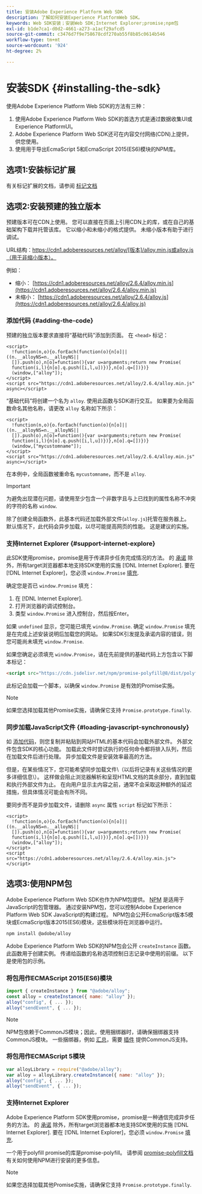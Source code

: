 ```yaml
---
title: 安装Adobe Experience Platform Web SDK
description: 了解如何安装Experience PlatformWeb SDK。
keywords: Web SDK安装；安装Web SDK;Internet Explorer;promise;npm包
exl-id: b1de7ca1-d0d2-4661-a273-a1acf29afcd5
source-git-commit: c3476d7f9e758678cdf270ab55f8b85c0614b546
workflow-type: tm+mt
source-wordcount: '924'
ht-degree: 2%

---
```


# 安装SDK {#installing-the-sdk}

使用Adobe Experience Platform Web SDK的方法有三种：

1. 使用Adobe Experience Platform Web SDK的首选方式是通过数据收集UI或Experience PlatformUI。
1. Adobe Experience Platform Web SDK还可在内容交付网络(CDN)上提供，供您使用。
1. 使用用于导出EcmaScript 5和EcmaScript 2015(ES6)模块的NPM库。

## 选项1:安装标记扩展

有关标记扩展的文档，请参阅 [标记文档](../../tags/extensions/client/sdk/overview.md)

## 选项2:安装预建的独立版本

预建版本可在CDN上使用。 您可以直接在页面上引用CDN上的库，或在自己的基础架构下载并托管该库。 它以缩小和未缩小的格式提供。 未缩小版本有助于进行调试。

URL结构：https://cdn1.adoberesources.net/alloy/[版本]/alloy.min.js或alloy.js（用于非缩小版本）。

例如：


* 缩小： [https://cdn1.adoberesources.net/alloy/2.6.4/alloy.min.js](https://cdn1.adoberesources.net/alloy/2.6.4/alloy.min.js)
* 未缩小： [https://cdn1.adoberesources.net/alloy/2.6.4/alloy.js](https://cdn1.adoberesources.net/alloy/2.6.4/alloy.js)


### 添加代码 {#adding-the-code}

预建的独立版本要求直接将“基础代码”添加到页面。 在 `<head>` 标记：

```markup
<script>
  !function(n,o){o.forEach(function(o){n[o]||((n.__alloyNS=n.__alloyNS||
  []).push(o),n[o]=function(){var u=arguments;return new Promise(
  function(i,l){n[o].q.push([i,l,u])})},n[o].q=[])})}
  (window,["alloy"]);
</script>
<script src="https://cdn1.adoberesources.net/alloy/2.6.4/alloy.min.js" async></script>
```

“基础代码”将创建一个名为 `alloy`. 使用此函数与SDK进行交互。 如果要为全局函数命名其他名称，请更改 `alloy` 名称如下所示：

```markup
<script>
  !function(n,o){o.forEach(function(o){n[o]||((n.__alloyNS=n.__alloyNS||
  []).push(o),n[o]=function(){var u=arguments;return new Promise(
  function(i,l){n[o].q.push([i,l,u])})},n[o].q=[])})}
  (window,["mycustomname"]);
</script>
<script src="https://cdn1.adoberesources.net/alloy/2.6.4/alloy.min.js" async></script>
```

在本例中，全局函数被重命名 `mycustomname`，而不是 `alloy`.

>[!IMPORTANT]
>
>为避免出现潜在问题，请使用至少包含一个非数字且与上已找到的属性名称不冲突的字符的名称 `window`.

除了创建全局函数外，此基本代码还加载外部文件\(`alloy.js`\)托管在服务器上。 默认情况下，此代码会异步加载，以尽可能提高网页的性能。 这是建议的实施。

### 支持Internet Explorer {#support-internet-explore}

此SDK使用promise，promise是用于传递异步任务完成情况的方法。 的 [承诺](https://developer.mozilla.org/zh-CN/docs/Web/JavaScript/Reference/Global_Objects/Promise) 除外，所有target浏览器都本地支持SDK使用的实施 [!DNL Internet Explorer]. 要在 [!DNL Internet Explorer]，您必须 `window.Promise` [填充](https://remysharp.com/2010/10/08/what-is-a-polyfill).

确定您是否已 `window.Promise` 填充：

1. 在 [!DNL Internet Explorer].
1. 打开浏览器的调试控制台。
1. 类型 `window.Promise` 进入控制台，然后按Enter。

如果 `undefined` 显示，您可能已填充 `window.Promise`. 确定 `window.Promise` 填充是在完成上述安装说明后加载您的网站。 如果SDK引发提及承诺内容的错误，则您可能尚未填充 `window.Promise`.

如果您确定必须填充 `window.Promise`，请在先前提供的基础代码上方包含以下脚本标记：

```html
<script src="https://cdn.jsdelivr.net/npm/promise-polyfill@8/dist/polyfill.min.js"></script>
```

此标记会加载一个脚本，以确保 `window.Promise` 是有效的Promise实施。

>[!NOTE]
>
>如果您选择加载其他Promise实施，请确保它支持 `Promise.prototype.finally`.

### 同步加载JavaScript文件 {#loading-javascript-synchronously}

如 [添加代码](#adding-the-code)，则您复制并粘贴到网站HTML的基本代码会加载外部文件。 外部文件包含SDK的核心功能。 加载此文件时尝试执行的任何命令都将排入队列，然后在加载文件后进行处理。 异步加载文件是安装效率最高的方法。

但是，在某些情况下，您可能希望同步加载文件\（以后将记录有关这些情况的更多详细信息\）。 这样做会阻止浏览器解析和呈现HTML文档的其余部分，直到加载和执行外部文件为止。 在向用户显示主内容之前，通常不会采取这种额外的延迟措施，但具体情况可能会有所不同。

要同步而不是异步加载文件，请删除 `async` 属性 `script` 标记如下所示：

```markup
<script>
  !function(n,o){o.forEach(function(o){n[o]||((n.__alloyNS=n.__alloyNS||
  []).push(o),n[o]=function(){var u=arguments;return new Promise(
  function(i,l){n[o].q.push([i,l,u])})},n[o].q=[])})}
  (window,["alloy"]);
</script>
<script src="https://cdn1.adoberesources.net/alloy/2.6.4/alloy.min.js"></script>
```

## 选项3:使用NPM包

Adobe Experience Platform Web SDK也作为NPM包提供。 [NPM](https://www.npmjs.com) 是适用于JavaScript的包管理器。 通过安装NPM包，您可以控制Adobe Experience Platform Web SDK JavaScript的构建过程。 NPM包会公开EcmaScript版本5模块或EcmaScript版本2015(ES6)模块，这些模块将在浏览器中运行。

```bash
npm install @adobe/alloy
```

Adobe Experience Platform Web SDK的NPM包会公开 `createInstance` 函数。 此函数用于创建实例。 传递给函数的名称选项控制日志记录中使用的前缀。 以下是使用包的示例。

### 将包用作ECMAScript 2015(ES6)模块

```javascript
import { createInstance } from "@adobe/alloy";
const alloy = createInstance({ name: "alloy" });
alloy("config", { ... });
alloy("sendEvent", { ... });
```

>[!NOTE]
>
>NPM包依赖于CommonJS模块；因此，使用捆绑器时，请确保捆绑器支持CommonJS模块。 一些捆绑器，例如 [汇总](https://rollupjs.org)，需要 [插件](https://www.npmjs.com/package/@rollup/plugin-commonjs) 提供CommonJS支持。

### 将包用作ECMAScript 5模块

```javascript
var alloyLibrary = require("@adobe/alloy");
var alloy = alloyLibrary.createInstance({ name: "alloy" });
alloy("config", { ... });
alloy("sendEvent", { ... });
```

### 支持Internet Explorer

Adobe Experience Platform SDK使用promise，promise是一种通信完成异步任务的方法。 的 [承诺](https://developer.mozilla.org/zh-CN/docs/Web/JavaScript/Reference/Global_Objects/Promise) 除外，所有target浏览器都本地支持SDK使用的实施 [!DNL Internet Explorer]. 要在 [!DNL Internet Explorer]，您必须 `window.Promise` [填充](https://remysharp.com/2010/10/08/what-is-a-polyfill).

一个用于polyfill promise的库是promise-polyfill。 请参阅 [promise-polyfill文档](https://www.npmjs.com/package/promise-polyfill) 有关如何使用NPM进行安装的更多信息。

>[!NOTE]
>
>如果您选择加载其他Promise实施，请确保它支持 `Promise.prototype.finally`.
